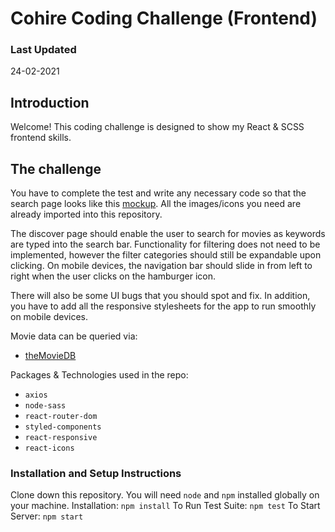 # Cohire Coding Challenge (Frontend)

### Last Updated

24-02-2021

## Introduction

Welcome! This coding challenge is designed to show my React & SCSS frontend skills.

## The challenge

You have to complete the test and write any necessary code so that the search page looks like this [mockup]. All the images/icons you need are already imported into this repository.

The discover page should enable the user to search for movies as keywords are typed into the search bar. Functionality for filtering does not need to be implemented, however the filter categories should still be expandable upon clicking. On mobile devices, the navigation bar should slide in from left to right when the user clicks on the hamburger icon.

There will also be some UI bugs that you should spot and fix. In addition, you have to add all the responsive stylesheets for the app to run smoothly on mobile devices.

Movie data can be queried via:

- [theMovieDB]

Packages & Technologies used in the repo:

- `axios`
- `node-sass`
- `react-router-dom`
- `styled-components`
- `react-responsive`
- `react-icons`

### Installation and Setup Instructions

Clone down this repository. You will need `node` and `npm` installed globally on your machine.
Installation: `npm install`
To Run Test Suite: `npm test`
To Start Server: `npm start`

[mockup]: https://cord-coding-challenges.s3-eu-west-1.amazonaws.com/frontend-test-mockups.zip
[themoviedb]: https://www.themoviedb.org/documentation/api
